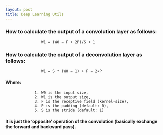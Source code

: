 ```yaml
---
layout: post
title: Deep Learning Utils
---
```

### How to calculate the output of a convolution layer as follows:

                    W1 = (W0 − F + 2P)/S + 1
                    
### How to calculate the output of a deconvolution layer as follows:

                    W1 = S * (W0 − 1) + F − 2∗P
                    
#### Where:

                 1. W0 is the input size,
                 2. W1 is the output size, 
                 3. F is the receptive field (kernel-size), 
                 4. P is the padding (default: 0), 
                 5. S is the stride (default: 1)
                 
#### It is just the ‘opposite’ operation of the convolution (basically exchange the forward and backward pass).
